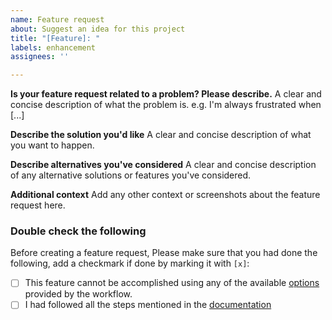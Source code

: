 ```yaml
---
name: Feature request
about: Suggest an idea for this project
title: "[Feature]: "
labels: enhancement
assignees: ''

---
```


**Is your feature request related to a problem? Please describe.**
A clear and concise description of what the problem is. e.g. I'm always frustrated when [...]

**Describe the solution you'd like**
A clear and concise description of what you want to happen.

**Describe alternatives you've considered**
A clear and concise description of any alternative solutions or features you've considered.

**Additional context**
Add any other context or screenshots about the feature request here.

### Double check the following
Before creating a feature request, Please make sure that you had done the following, add a checkmark if done by marking it with `[x]`:

- [ ] This feature cannot be accomplished using any of the available [options](https://github.com/gautamkrishnar/blog-post-workflow#options) provided by the workflow.
- [ ] I had followed all the steps mentioned in the [documentation](https://github.com/gautamkrishnar/blog-post-workflow)
